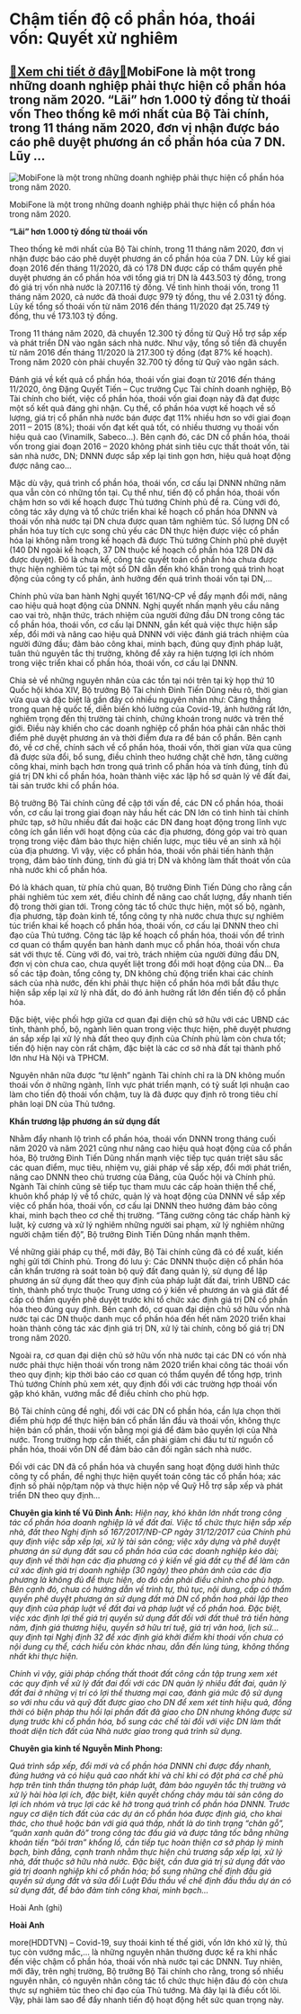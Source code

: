 Chậm tiến độ cổ phần hóa, thoái vốn: Quyết xử nghiêm
====================================================

[:gift:Xem chi tiết ở đây:gift:](https://hddtvn.com/cham-tien-do-co-phan-hoa-thoai-von-quyet-xu-nghiem/)MobiFone là một trong những doanh nghiệp phải thực hiện cổ phần hóa trong năm 2020. “Lãi” hơn 1.000 tỷ đồng từ thoái vốn Theo thống kê mới nhất của Bộ Tài chính, trong 11 tháng năm 2020, đơn vị nhận được báo cáo phê duyệt phương án cổ phần hóa của 7 DN. Lũy …
-------------------------------------------------------------------------------------------------------------------------------------------------------------------------------------------------------------------------------------------------------------------





![MobiFone là một trong những doanh nghiệp phải thực hiện cổ phần hóa trong năm 2020.](https://hddtvn.com/wp-content/uploads/2021/01/1607_6-2.jpg "MobiFone là một trong những doanh nghiệp phải thực hiện cổ phần hóa trong năm 2020.")


MobiFone là một trong những doanh nghiệp phải thực hiện cổ phần hóa trong năm 2020.



**“Lãi” hơn 1.000 tỷ đồng từ thoái vốn**


Theo thống kê mới nhất của Bộ Tài chính, trong 11 tháng năm 2020, đơn vị nhận được báo cáo phê duyệt phương án cổ phần hóa của 7 DN. Lũy kế giai đoạn 2016 đến tháng 11/2020, đã có 178 DN được cấp có thẩm quyền phê duyệt phương án cổ phần hóa với tổng giá trị DN là 443.503 tỷ đồng, trong đó giá trị vốn nhà nước là 207.116 tỷ đồng. Về tình hình thoái vốn, trong 11 tháng năm 2020, cả nước đã thoái được 979 tỷ đồng, thu về 2.031 tỷ đồng. Lũy kế tổng số thoái vốn từ năm 2016 đến tháng 11/2020 đạt 25.749 tỷ đồng, thu về 173.103 tỷ đồng.





Trong 11 tháng năm 2020, đã chuyển 12.300 tỷ đồng từ Quỹ Hỗ trợ sắp xếp và phát triển DN vào ngân sách nhà nước. Như vậy, tổng số tiền đã chuyển từ năm 2016 đến tháng 11/2020 là 217.300 tỷ đồng (đạt 87% kế hoạch). Trong năm 2020 còn phải chuyển 32.700 tỷ đồng từ Quỹ vào ngân sách.



Đánh giá về kết quả cổ phần hóa, thoái vốn giai đoạn từ 2016 đến tháng 11/2020, ông Đặng Quyết Tiến – Cục trưởng Cục Tài chính doanh nghiệp, Bộ Tài chính cho biết, việc cổ phần hóa, thoái vốn giai đoạn này đã đạt được một số kết quả đáng ghi nhận. Cụ thể, cổ phần hóa vượt kế hoạch về số lượng, giá trị cổ phần nhà nước bán được đạt 11% nhiều hơn so với giai đoạn 2011 – 2015 (8%); thoái vốn đạt kết quả tốt, có nhiều thương vụ thoái vốn hiệu quả cao (Vinamilk, Sabeco…). Bên cạnh đó, các DN cổ phần hóa, thoái vốn trong giai đoạn 2016 – 2020 không phát sinh tiêu cực thất thoát vốn, tài sản nhà nước, DN; DNNN được sắp xếp lại tinh gọn hơn, hiệu quả hoạt động được nâng cao…


Mặc dù vậy, quá trình cổ phần hóa, thoái vốn, cơ cấu lại DNNN những năm qua vẫn còn có những tồn tại. Cụ thể như, tiến độ cổ phần hóa, thoái vốn chậm hơn so với kế hoạch được Thủ tướng Chính phủ đề ra. Cùng với đó, công tác xây dựng và tổ chức triển khai kế hoạch cổ phần hóa DNNN và thoái vốn nhà nước tại DN chưa được quan tâm nghiêm túc. Số lượng DN cổ phần hóa tuy tích cực song chủ yếu các DN thực hiện được việc cổ phần hóa lại không nằm trong kế hoạch đã được Thủ tướng Chính phủ phê duyệt (140 DN ngoài kế hoạch, 37 DN thuộc kế hoạch cổ phần hóa 128 DN đã được duyệt). Đó là chưa kể, công tác quyết toán cổ phần hóa chưa được thực hiện nghiêm túc tại một số DN dẫn đến khó khăn trong quá trình hoạt động của công ty cổ phần, ảnh hưởng đến quá trình thoái vốn tại DN,…





Chính phủ vừa ban hành Nghị quyết 161/NQ-CP về đẩy mạnh đổi mới, nâng cao hiệu quả hoạt động của DNNN. 
Nghị quyết nhấn mạnh yêu cầu nâng cao vai trò, nhận thức, trách nhiệm của người đứng đầu DN trong công tác cổ phần hóa, thoái vốn, cơ cấu lại DNNN, gắn kết quả việc thực hiện sắp xếp, đổi mới và nâng cao hiệu quả DNNN với việc đánh giá trách nhiệm của người đứng đầu; đảm bảo công khai, minh bạch, đúng quy định pháp luật, tuân thủ nguyên tắc thị trường, không để xảy ra hiện tượng lợi ích nhóm trong việc triển khai cổ phần hóa, thoái vốn, cơ cấu lại DNNN.






Chia sẻ về những nguyên nhân của các tồn tại nói trên tại kỳ họp thứ 10 Quốc hội khóa XIV, Bộ trưởng Bộ Tài chính Đinh Tiến Dũng nêu rõ, thời gian vừa qua và đặc biệt là gần đây có nhiều nguyên nhân như: Căng thẳng trong quan hệ quốc tế, diễn biến khó lường của Covid-19, ảnh hưởng rất lớn, nghiêm trọng đến thị trường tài chính, chứng khoán trong nước và trên thế giới. Điều này khiến cho các doanh nghiệp cổ phần hóa phải cân nhắc thời điểm phê duyệt phương án và thời điểm đưa ra để bán cổ phần. Bên cạnh đó, về cơ chế, chính sách về cổ phần hóa, thoái vốn, thời gian vừa qua cũng đã được sửa đổi, bổ sung, điều chỉnh theo hướng chặt chẽ hơn, tăng cường công khai, minh bạch hơn trong quá trình cổ phần hóa và tính đúng, tính đủ giá trị DN khi cổ phần hóa, hoàn thành việc xác lập hồ sơ quản lý về đất đai, tài sản trước khi cổ phần hóa.


Bộ trưởng Bộ Tài chính cũng đề cập tới vấn đề, các DN cổ phần hóa, thoái vốn, cơ cấu lại trong giai đoạn này hầu hết các DN lớn có tình hình tài chính phức tạp, sở hữu nhiều đất đai hoặc các DN đang hoạt động trong lĩnh vực công ích gắn liền với hoạt động của các địa phương, đóng góp vai trò quan trọng trong việc đảm bảo thực hiện chiến lược, mục tiêu về an sinh xã hội của địa phương. Vì vậy, việc cổ phần hóa, thoái vốn phải tiến hành thận trọng, đảm bảo tính đúng, tính đủ giá trị DN và không làm thất thoát vốn của nhà nước khi cổ phần hóa.


Đó là khách quan, từ phía chủ quan, Bộ trưởng Đinh Tiến Dũng cho rằng cần phải nghiêm túc xem xét, điều chỉnh để nâng cao chất lượng, đẩy nhanh tiến độ trong thời gian tới. Trong công tác tổ chức thực hiện, một số bộ, ngành, địa phương, tập đoàn kinh tế, tổng công ty nhà nước chưa thực sự nghiêm túc triển khai kế hoạch cổ phần hóa, thoái vốn, cơ cấu lại DNNN theo chỉ đạo của Thủ tướng. Công tác lập kế hoạch cổ phần hóa, thoái vốn để trình cơ quan có thẩm quyền ban hành danh mục cổ phần hóa, thoái vốn chưa sát với thực tế. Cùng với đó, vai trò, trách nhiệm của người đứng đầu DN, đơn vị còn chưa cao, chưa quyết liệt trong đổi mới hoạt động của DN… Đa số các tập đoàn, tổng công ty, DN không chủ động triển khai các chính sách của nhà nước, đến khi phải thực hiện cổ phần hóa mới bắt đầu thực hiện sắp xếp lại xử lý nhà đất, do đó ảnh hưởng rất lớn đến tiến độ cổ phần hóa.


Đặc biệt, việc phối hợp giữa cơ quan đại diện chủ sở hữu với các UBND các tỉnh, thành phố, bộ, ngành liên quan trong việc thực hiện, phê duyệt phương án sắp xếp lại xử lý nhà đất theo quy định của Chính phủ làm còn chưa tốt; tiến độ hiện nay còn rất chậm, đặc biệt là các cơ sở nhà đất tại thành phố lớn như Hà Nội và TPHCM.


Nguyên nhân nữa được “tư lệnh” ngành Tài chính chỉ ra là DN không muốn thoái vốn ở những ngành, lĩnh vực phát triển mạnh, có tỷ suất lợi nhuận cao làm cho tiến độ thoái vốn chậm, tuy là đã được quy định rõ trong tiêu chí phân loại DN của Thủ tướng.


**Khẩn trương lập phương án sử dụng đất**


Nhằm đẩy nhanh lộ trình cổ phần hóa, thoái vốn DNNN trong tháng cuối năm 2020 và năm 2021 cũng như nâng cao hiệu quả hoạt động của cổ phần hóa, Bộ trưởng Đinh Tiến Dũng nhấn mạnh việc tiếp tục quán triệt sâu sắc các quan điểm, mục tiêu, nhiệm vụ, giải pháp về sắp xếp, đổi mới phát triển, nâng cao DNNN theo chủ trương của Đảng, của Quốc hội và Chính phủ. Ngành Tài chính cũng sẽ tiếp tục tham mưu các cấp hoàn thiện thể chế, khuôn khổ pháp lý về tổ chức, quản lý và hoạt động của DNNN về sắp xếp việc cổ phần hóa, thoái vốn, cơ cấu lại DNNN theo hướng đảm bảo công khai, minh bạch theo cơ chế thị trường. “Tăng cường công tác chấp hành kỷ luật, kỷ cương và xử lý nghiêm những người sai phạm, xử lý nghiêm những người chậm tiến độ”, Bộ trưởng Đinh Tiến Dũng nhấn mạnh thêm.


Về những giải pháp cụ thể, mới đây, Bộ Tài chính cũng đã có đề xuất, kiến nghị gửi tới Chính phủ. Trong đó lưu ý: Các DNNN thuộc diện cổ phần hóa cần khẩn trương rà soát toàn bộ quỹ đất đang quản lý, sử dụng để lập phương án sử dụng đất theo quy định của pháp luật đất đai, trình UBND các tỉnh, thành phố trực thuộc Trung ương có ý kiến về phương án và giá đất để cấp có thẩm quyền phê duyệt trước khi tổ chức xác định giá trị DN cổ phần hóa theo đúng quy định. Bên cạnh đó, cơ quan đại diện chủ sở hữu vốn nhà nước tại các DN thuộc danh mục cổ phần hóa đến hết năm 2020 triển khai hoàn thành công tác xác định giá trị DN, xử lý tài chính, công bố giá trị DN trong năm 2020.


Ngoài ra, cơ quan đại diện chủ sở hữu vốn nhà nước tại các DN có vốn nhà nước phải thực hiện thoái vốn trong năm 2020 triển khai công tác thoái vốn theo quy định; kịp thời báo cáo cơ quan có thẩm quyền để tổng hợp, trình Thủ tướng Chính phủ xem xét, quy định đối với các trường hợp thoái vốn gặp khó khăn, vướng mắc để điều chỉnh cho phù hợp.


Bộ Tài chính cũng đề nghị, đối với các DN cổ phần hóa, cần lựa chọn thời điểm phù hợp để thực hiện bán cổ phần lần đầu và thoái vốn, không thực hiện bán cổ phần, thoái vốn bằng mọi giá để đảm bảo quyền lợi của Nhà nước. Trong trường hợp cần thiết, cần phải giảm chi đầu tư từ nguồn cổ phần hóa, thoái vốn DN để đảm bảo cân đối ngân sách nhà nước.


Đối với các DN đã cổ phần hóa và chuyển sang hoạt động dưới hình thức công ty cổ phần, đề nghị thực hiện quyết toán công tác cổ phần hóa; xác định số phải nộp/tạm nộp và thực hiện nộp về Quỹ Hỗ trợ sắp xếp và phát triển DN theo quy định…





**Chuyên gia kinh tế Vũ Đình Ánh:** 
*Hiện nay, khó khăn lớn nhất trong công tác cổ phần hóa doanh nghiệp là về đất đai. Việc tổ chức thực hiện sắp xếp nhà, đất theo Nghị định số 167/2017/NĐ-CP ngày 31/12/2017 của Chính phủ quy định việc sắp xếp lại, xử lý tài sản công; việc xây dựng và phê duyệt phương án sử dụng đất sau cổ phần hóa của các doanh nghiệp kéo dài; quy định về thời hạn các địa phương có ý kiến về giá đất cụ thể để làm căn cứ xác định giá trị doanh nghiệp (30 ngày) theo phản ánh của các địa phương là không đủ để thực hiện, do đó cần phải điều chỉnh cho phù hợp. Bên cạnh đó, chưa có hướng dẫn về trình tự, thủ tục, nội dung, cấp có thẩm quyền phê duyệt phương án sử dụng đất mà DN cổ phần hoá phải lập theo quy định của pháp luật về đất đai và pháp luật về cổ phần hoá. Đặc biệt, việc xác định lợi thế giá trị quyền sử dụng đất đối với đất thuê trả tiền hàng năm, định giá thương hiệu, quyền sở hữu trí tuệ, giá trị văn hoá, lịch sử… quy định tại Nghị định 32 để xác định giá khởi điểm khi thoái vốn chưa có nội dung cụ thể, cách hiểu còn khác nhau, dẫn đến lúng túng, không thống nhất khi thực hiện.*


*Chính vì vậy, giải pháp chống thất thoát đất công cần tập trung xem xét các quy định về xử lý đất đai đối với các DN quản lý nhiều đất đai, quản lý đất đai ở những vị trí có lợi thế thương mại cao, đánh giá mức độ sử dụng so với nhu cầu và quỹ đất được giao cho DN để xem xét tính hiệu quả, đồng thời có biện pháp thu hồi lại phần đất đã giao cho DN nhưng không được sử dụng trước khi cổ phần hóa, bổ sung các chế tài đối với việc DN làm thất thoát diện tích đất của Nhà nước giao trong quá trình sử dụng.*


**Chuyên gia kinh tế Nguyễn Minh Phong:**


*Quá trình sắp xếp, đổi mới và cổ phần hóa DNNN chỉ được đẩy nhanh, đúng hướng và có hiệu quả cao nhất khi và chỉ khi có đột phá cơ chế phù hợp trên tinh thần thượng tôn pháp luật, đảm bảo nguyên tắc thị trường và xử lý hài hòa lợi ích, đặc biệt, kiên quyết chống chảy máu tài sản công do lợi ích nhóm và trục lợi các kẽ hở trong quá trình cổ phần hóa DNNN. Trước nguy cơ diện tích đất của các dự án cổ phần hóa được định giá, cho khai thác, cho thuê hoặc bán với giá quá thấp, nhất là do tình trạng “chân gỗ”, “quân xanh quân đỏ” trong công tác đấu giá và được tăng tốc bằng những khoản tiền “bôi trơn” khổng lồ, cần tiếp tục hoàn thiện cơ sở pháp lý minh bạch, bình đẳng, cạnh tranh nhằm thực hiện chủ trương sắp xếp lại, xử lý nhà, đất thuộc sở hữu nhà nước. Đặc biệt, cần đưa giá trị sử dụng đất vào giá trị doanh nghiệp khi cổ phần hóa; bổ sung những chế định đấu giá quyền sử dụng đất và sửa đổi Luật Đấu thầu về chế định đấu thầu dự án có sử dụng đất, để bảo đảm tính công khai, minh bạch…*


Hoài Anh (ghi)







**Hoài Anh**



more(HDDTVN) – Covid-19, suy thoái kinh tế thế giới, vốn lớn khó xử lý, thủ tục còn vướng mắc,… là những nguyên nhân thường được kể ra khi nhắc đến việc chậm cổ phần hóa, thoái vốn nhà nước tại các DNNN. Tuy nhiên, mới đây, trên nghị trường, Bộ trưởng Bộ Tài chính cho rằng, trong số nhiều nguyên nhân, có nguyên nhân công tác tổ chức thực hiện đâu đó còn chưa thực sự nghiêm túc theo chỉ đạo của Thủ tướng. Mà đây lại là điều cốt lõi. Vậy, phải làm sao để đẩy nhanh tiến độ hoạt động hết sức quan trọng này.

